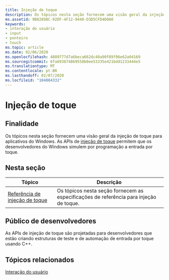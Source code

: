```yaml
---
title: Injeção de toque
description: Os tópicos nesta seção fornecem uma visão geral da injeção de toque no Windows 8. A injeção de toque permite que os desenvolvedores do Windows simulem por programação a entrada por toque.
ms.assetid: 9B82898C-92DF-4F12-9440-D3D5CFD4D0A0
keywords:
- interação do usuário
- input
- ponteiro
- touch
ms.topic: article
ms.date: 02/06/2020
ms.openlocfilehash: 4889777d7a6beca662dc40a90f89f06e62a04169
ms.sourcegitcommit: 6fa693874869558b8ee53335e421bdd1233444e5
ms.translationtype: MT
ms.contentlocale: pt-BR
ms.lasthandoff: 02/07/2020
ms.locfileid: "104084332"
---
```

# <a name="touch-injection"></a>Injeção de toque

## <a name="purpose"></a>Finalidade

Os tópicos nesta seção fornecem uma visão geral da injeção de toque para aplicativos do Windows. As APIs de [injeção de toque](/windows/win32/api/_input_touchinjection/) permitem que os desenvolvedores do Windows simulem por programação a entrada por toque.

## <a name="in-this-section"></a>Nesta seção

| Tópico | Descrição |
|---|---|
| [Referência de injeção de toque](touch-injection-reference.md)<br/> | Os tópicos nesta seção fornecem as especificações de referência para injeção de toque.<br/> |

## <a name="developer-audience"></a>Público de desenvolvedores

As APIs de injeção de toque são projetadas para desenvolvedores que estão criando estruturas de teste e de automação de entrada por toque usando C++.

## <a name="related-topics"></a>Tópicos relacionados

[Interação do usuário](../user-interaction.md)
